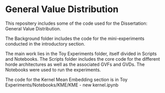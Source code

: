 # General Value Distribution

This repositery includes some of the code used for the Dissertation: General Value Distribution.

The Background folder includes the code for the mini-experiments conducted in the introductory section.

The main work lies in the Toy Experiments folder, itself divided in Scripts and Notebooks.
The Scripts folder includes the core code for the different horde architectures as well as the associated GVFs and GVDs. The Notebooks were used to run the experiments.

The code for the Kernel Mean Embedding section is in Toy Experiments/Notebooks/KME/KME - new kernel.ipynb


